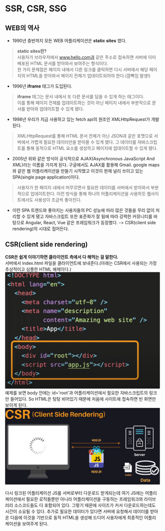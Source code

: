 # SSR, CSR, SSG

## WEB의 역사  

- 1990년 중반까지 모든 WEB 어플리케이션은 **static sites** 였다.
>**static sites란?**  
>사용자가 브라우저에서 www.hello.com과 같은 주소로 접속하면 서버에 이미 배포된 HTML 문서를 받아와서 보여주는 형식이다.   
>한 가지 문제점은 페이지 내에서 다른 링크를 클릭하면 다시 서버에서 해당 페이지의 HTML을 받아와서 페이지 전체가 업데이트되어야 한다.(깜빡임 발생!)

- 1996년 **iframe** 태그가 도입된다.
>**iframe** 태그는 문서 내에서 또 다른 문서를 담을 수 있게 하는 태그이다.  
>이를 통해 페이지 전체를 업데이트하는 것이 아닌 페이지 내에서 부분적으로 문서를 받아와 업데이트할 수 있게 됐다.

- 1998년 우리가 지금 사용하고 있는 fetch api의 원조인 XMLHttpRequest가 개발된다.
>XMLHttpRequest를 통해 HTML 문서 전체가 아닌 JSON과 같은 포맷으로 서버에서 가볍게 필요한 데이터만을 받아올 수 있게 됐다.
>그 데이터를 자바스크립트를 통해 동적으로 HTML 요소를 생성하고 페이지에 업데이트할 수 있게 됐다.

- 2005년 위와 같은 방식이 공식적으로 AJAX(Asynchronous JavaScript And XML)라는 이름을 가지게 된다. 구글에서도 AJAX를 활용해 Gmail. google maps와 같은 웹 어플리케이션을 만들기 시작했고 이것이 현재 널리 쓰이고 있는 SPA(single page application)이다.
>사용자가 한 페이지 내에서 머무르면서 필요한 데이터를 서버에서 받아와서 부분적으로 업데이트한다. 이런 방식을 통해 하나의 어플리케이션을 사용하듯 웹사이트에서도 사용성이 조금씩 좋아진다.

- 이런 SPA 트렌드와 좋아지는 사용자들의 PC 성능에 따라 많은 것들을 무리 없이 처리할 수 있게 됐고 자바스크립트 또한 표준화가 잘 됨에 따라 강력한 커뮤니티를 바탕으로 Angular, React, Vue 같은 프레임워크가 등장했다. ->  CSR(client side rendering)의 시대로 접어든다.


## CSR(client side rendering)
**CSR은 쉽게 이야기하면 클라이언트 측에서 다 해먹는 걸 말한다.**  
서버에서 index.html 파일을 클라이언트에 보내준다.(아래는 CSR에서 사용되는 가장 추상적이고 심플한 HTML 예제이다.)
![csr.png](./image/csr.png)
예제를 보면 body 안에는 id='root'과 어플리케이션에서 필요한 자바스크립트의 링크만 들어있다. So HTML은 텅텅 비어있기 때문에 처음에 사이트에 접속하면 빈 화면만 보이게 된다.
![csr2.png](./image/csr2.png)

다시 링크된 어플리케이션 JS를 서버로부터 다운로드 받게되는데 여기 JS에는 어플리케이션에서 필요한 로직들뿐만 아니라 어플리케이션을 구동하는 프레임워크와 라이브러리 소스코드들도 다 포함되어 있다.
그렇기 때문에 사이즈가 커서 다운로드하는데도 시간이 소요될 수 있다. 추가로 필요한 데이터가 있다면 서버에 요청해서 데이터를 받아온 다음에 이것을 기반으로 동적 HTML을 생성해 드디어 사용자에게 최종적인 어플리케이션을 보여주게 된다.

